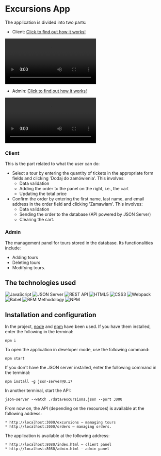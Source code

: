 # Excursions App

The application is divided into two parts:
 - Client: 
[Click to find out how it works!](https://youtu.be/gpAz8q9pm6E)
 
 <video src="./src//assets/JavaScript_ API oraz FETCH - client, devmentor.pl - Google Chrome 2023-10-02 11-32-20.mp4" controls title="Title"></video>

 - Admin:
[Click to find out how it works!](https://youtu.be/YYc_ienw9P8)

<video src="./src/assets/admin.mp4" controls title="Title"></video>


### Client
This is the part related to what the user can do:

* Select a tour by entering the quantity of tickets in the appropriate form fields and clicking 'Dodaj do zamówienia'. This involves:
    * Data validation
    * Adding the order to the panel on the right, i.e., the cart
    * Updating the total price
* Confirm the order by entering the first name, last name, and email address in the order field and clicking 'Zamawiam'. This involves:
    * Data validation
    * Sending the order to the database (API powered by JSON Server)
    * Clearing the cart.

### Admin    
The management panel for tours stored in the database. Its functionalities include:

* Adding tours
* Deleting tours
* Modifying tours.

## The technologies used

![JavaScript](https://img.shields.io/badge/JavaScript-323330?style=for-the-badge&logo=javascript&logoColor=F7DF1E)
![JSON Server](https://img.shields.io/badge/JSON%20Server-6f736d?style=for-the-badge&logo=JSON&logoColor=white)
![REST API](https://img.shields.io/badge/REST%20API-4f736d?style=for-the-badge&logoColor=white)
![HTML5](https://img.shields.io/badge/HTML5-E34F26?style=for-the-badge&logo=html5&logoColor=white)
![CSS3](https://img.shields.io/badge/CSS3-1572B6?style=for-the-badge&logo=css3&logoColor=white)
![Webpack](https://img.shields.io/badge/Webpack-8DD6F9?style=for-the-badge&logo=Webpack&logoColor=white)
![Babel](https://img.shields.io/badge/Babel-F9DC3E?style=for-the-badge&logo=babel&logoColor=white)
![BEM Methodology](https://img.shields.io/badge/BEM%20Methodology-29BDfD?style=for-the-badge&logo=BEM&logoColor=white)
![NPM](https://img.shields.io/badge/NPM-CB3837?style=for-the-badge&logo=npm&logoColor=white)

## Installation and configuration

In the project, [node](https://nodejs.org/en/) and [npm](https://www.npmjs.com/) have been used. If you have them installed, enter the following in the terminal:

````
npm i
````

To open the application in developer mode, use the following command:

````
npm start
````

If you don't have the JSON server installed, enter the following command in the terminal:

```
npm install -g json-server@0.17
```

In another terminal, start the API:

```
json-server --watch ./data/excursions.json --port 3000
```

From now on, the API (depending on the resources) is available at the following address:

````
* http://localhost:3000/excursions – managing tours
* http://localhost:3000/orders – managing orders.
````

The application is available at the following address: 

````
* http://localhost:8080/index.html – client panel  
* http://localhost:8080/admin.html – admin panel
`````